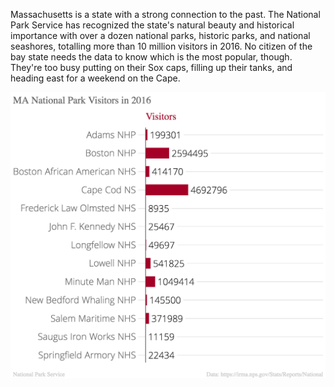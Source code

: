 Massachusetts is a state with a strong connection to the past. The National Park Service has recognized the state's natural beauty and historical importance with over a dozen national parks, historic parks, and national seashores, totalling more than 10 million visitors in 2016. No citizen of the bay state needs the data to know which is the most popular, though. They're too busy putting on their Sox caps, filling up their tanks, and heading east for a weekend on the Cape.

![MA national park visitors](MA_National_Park_Visitors_in_2016_Visitors_chartbuilder.png?raw=true "MA National Park Visitors")
